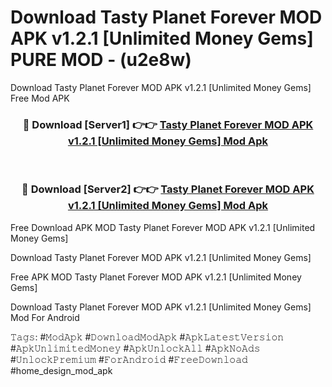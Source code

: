# Download Tasty Planet Forever MOD APK v1.2.1 [Unlimited Money Gems] PURE MOD - (u2e8w)
Download Tasty Planet Forever MOD APK v1.2.1 [Unlimited Money Gems] Free Mod APK

<div align="center">
<h3>🔴 Download [Server1] 👉👉 <a href="https://apk-comot.site?title=Tasty_Planet_Forever_MOD_APK_v1.2.1_[Unlimited_Money_Gems]">Tasty Planet Forever MOD APK v1.2.1 [Unlimited Money Gems] Mod Apk</a></h3><br>

<h3>🔴 Download [Server2] 👉👉 <a href="https://apk-comot.site?title=Tasty_Planet_Forever_MOD_APK_v1.2.1_[Unlimited_Money_Gems]">Tasty Planet Forever MOD APK v1.2.1 [Unlimited Money Gems] Mod Apk</a></h3>
</div>


Free Download APK MOD Tasty Planet Forever MOD APK v1.2.1 [Unlimited Money Gems]

Download Tasty Planet Forever MOD APK v1.2.1 [Unlimited Money Gems] 

Free APK MOD Tasty Planet Forever MOD APK v1.2.1 [Unlimited Money Gems] 

Download Tasty Planet Forever MOD APK v1.2.1 [Unlimited Money Gems] Mod For Android

𝚃𝚊𝚐𝚜: #𝙼𝚘𝚍𝙰𝚙𝚔 #𝙳𝚘𝚠𝚗𝚕𝚘𝚊𝚍𝙼𝚘𝚍𝙰𝚙𝚔 #𝙰𝚙𝚔𝙻𝚊𝚝𝚎𝚜𝚝𝚅𝚎𝚛𝚜𝚒𝚘𝚗 #𝙰𝚙𝚔𝚄𝚗𝚕𝚒𝚖𝚒𝚝𝚎𝚍𝙼𝚘𝚗𝚎𝚢 #𝙰𝚙𝚔𝚄𝚗𝚕𝚘𝚌𝚔𝙰𝚕𝚕 #𝙰𝚙𝚔𝙽𝚘𝙰𝚍𝚜 #𝚄𝚗𝚕𝚘𝚌𝚔𝙿𝚛𝚎𝚖𝚒𝚞𝚖 #𝙵𝚘𝚛𝙰𝚗𝚍𝚛𝚘𝚒𝚍 #𝙵𝚛𝚎𝚎𝙳𝚘𝚠𝚗𝚕𝚘𝚊𝚍 #home_design_mod_apk